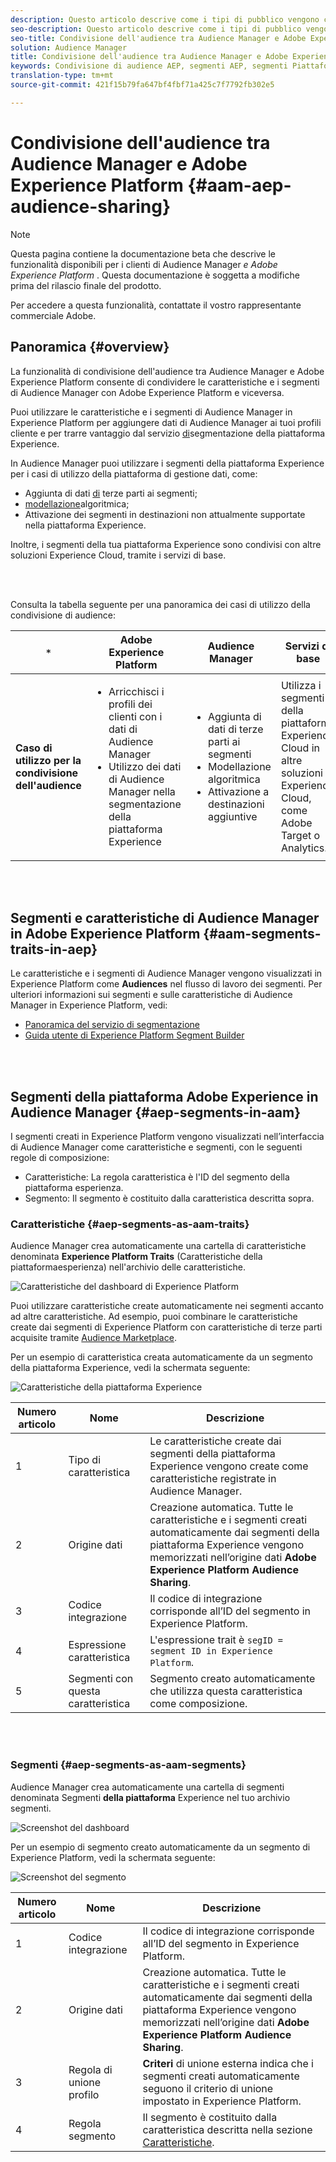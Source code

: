 ```yaml
---
description: Questo articolo descrive come i tipi di pubblico vengono condivisi tra Audience Manager e Adobe Experience Platform.
seo-description: Questo articolo descrive come i tipi di pubblico vengono condivisi tra Audience Manager e Adobe Experience Platform.
seo-title: Condivisione dell'audience tra Audience Manager e Adobe Experience Platform
solution: Audience Manager
title: Condivisione dell'audience tra Audience Manager e Adobe Experience Platform
keywords: Condivisione di audience AEP, segmenti AEP, segmenti Piattaforma
translation-type: tm+mt
source-git-commit: 421f15b79fa647bf4fbf71a425c7f7792fb302e5

---
```



# Condivisione dell'audience tra Audience Manager e Adobe Experience Platform {#aam-aep-audience-sharing}

>[!NOTE]
>
>Questa pagina contiene la documentazione beta che descrive le funzionalità disponibili per i clienti di Audience Manager *e Adobe Experience Platform* . Questa documentazione è soggetta a modifiche prima del rilascio finale del prodotto.
>
> Per accedere a questa funzionalità, contattate il vostro rappresentante commerciale Adobe.

## Panoramica {#overview}

La funzionalità di condivisione dell'audience tra Audience Manager e Adobe Experience Platform consente di condividere le caratteristiche e i segmenti di Audience Manager con Adobe Experience Platform e viceversa.

Puoi utilizzare le caratteristiche e i segmenti di Audience Manager in Experience Platform per aggiungere dati di Audience Manager ai tuoi profili cliente e per trarre vantaggio dal servizio [di](https://www.adobe.io/apis/experienceplatform/home/profile-identity-segmentation/profile-identity-segmentation-services.html#!end-user/markdown/segmentation_overview/segmentation.md)segmentazione della piattaforma Experience.

In Audience Manager puoi utilizzare i segmenti della piattaforma Experience per i casi di utilizzo della piattaforma di gestione dati, come:
* Aggiunta di dati [di](/help/using/overview/data-types-collected.md#third-party-data) terze parti ai segmenti;
* [modellazione](/help/using/features/algorithmic-models/understanding-models.md)algoritmica;
* Attivazione dei segmenti in destinazioni non attualmente supportate nella piattaforma Experience.

Inoltre, i segmenti della tua piattaforma Experience sono condivisi con altre soluzioni Experience Cloud, tramite i servizi [](https://docs.adobe.com/content/help/en/core-services/interface/experience-cloud.html)di base.

<br> 

Consulta la tabella seguente per una panoramica dei casi di utilizzo della condivisione di audience:

| `*` | **Adobe Experience Platform** | **Audience Manager** | **Servizi di base** |
---------|----------|---------|---------
| **Caso di utilizzo per la condivisione dell'audience** | <ul><li>Arricchisci i profili dei clienti con i dati di Audience Manager</li><li>Utilizzo dei dati di Audience Manager nella segmentazione della piattaforma Experience</li></ul> | <ul><li>Aggiunta di dati di terze parti ai segmenti</li><li>Modellazione algoritmica</li><li>Attivazione a destinazioni aggiuntive</li></ul> | Utilizza i segmenti della piattaforma Experience Cloud in altre soluzioni Experience Cloud, come Adobe Target o Analytics. |

<br> 

## Segmenti e caratteristiche di Audience Manager in Adobe Experience Platform {#aam-segments-traits-in-aep}

Le caratteristiche e i segmenti di Audience Manager vengono visualizzati in Experience Platform come **Audiences** nel flusso di lavoro dei segmenti. Per ulteriori informazioni sui segmenti e sulle caratteristiche di Audience Manager in Experience Platform, vedi:

* [Panoramica del servizio di segmentazione](https://www.adobe.io/apis/experienceplatform/home/profile-identity-segmentation/profile-identity-segmentation-services.html#!end-user/markdown/segmentation_overview/segmentation.md)
* [Guida utente di Experience Platform Segment Builder](https://www.adobe.io/apis/experienceplatform/home/profile-identity-segmentation/profile-identity-segmentation-services.html#!end-user/markdown/segmentation_overview/segment-builder-guide.md)

<br> 

## Segmenti della piattaforma Adobe Experience in Audience Manager {#aep-segments-in-aam}

I segmenti creati in Experience Platform vengono visualizzati nell’interfaccia di Audience Manager come caratteristiche e segmenti, con le seguenti regole di composizione:
* Caratteristiche: La regola caratteristica è l'ID del segmento della piattaforma esperienza.
* Segmento: Il segmento è costituito dalla caratteristica descritta sopra.

### Caratteristiche {#aep-segments-as-aam-traits}

Audience Manager crea automaticamente una cartella di caratteristiche denominata **Experience Platform Traits** (Caratteristiche della piattaformaesperienza) nell'archivio delle caratteristiche.

![Caratteristiche del dashboard di Experience Platform](/help/using/integration/integration-aep/assets/aep-traits-dashboard.png)

Puoi utilizzare caratteristiche create automaticamente nei segmenti accanto ad altre caratteristiche. Ad esempio, puoi combinare le caratteristiche create dai segmenti di Experience Platform con caratteristiche di terze parti acquisite tramite [Audience Marketplace](/help/using/features/audience-marketplace/audience-marketplace.md).

Per un esempio di caratteristica creata automaticamente da un segmento della piattaforma Experience, vedi la schermata seguente:

![Caratteristiche della piattaforma Experience](/help/using/integration/integration-aep/assets/aep-trait.png)


| Numero articolo | Nome | Descrizione |
---------|----------|---------
| 1 | Tipo di caratteristica | Le caratteristiche create dai segmenti della piattaforma Experience vengono create come caratteristiche registrate in Audience Manager. |
| 2 | Origine dati | Creazione automatica. Tutte le caratteristiche e i segmenti creati automaticamente dai segmenti della piattaforma Experience vengono memorizzati nell’origine dati **Adobe Experience Platform Audience Sharing**. |
| 3 | Codice integrazione | Il codice di integrazione corrisponde all’ID del segmento in Experience Platform. |
| 4 | Espressione caratteristica | L'espressione trait è `segID = segment ID in Experience Platform`. |
| 5 | Segmenti con questa caratteristica | Segmento creato automaticamente che utilizza questa caratteristica come composizione. |

<br> 

### Segmenti {#aep-segments-as-aam-segments}

Audience Manager crea automaticamente una cartella di segmenti denominata Segmenti **della piattaforma** Experience nel tuo archivio segmenti.

![Screenshot del dashboard](/help/using/integration/integration-aep/assets/aep-segments-dashboard.png)

Per un esempio di segmento creato automaticamente da un segmento di Experience Platform, vedi la schermata seguente:

![Screenshot del segmento](/help/using/integration/integration-aep/assets/aep-segment.png)

| Numero articolo | Nome | Descrizione |
---------|----------|---------
| 1 | Codice integrazione | Il codice di integrazione corrisponde all’ID del segmento in Experience Platform. |
| 2 | Origine dati | Creazione automatica. Tutte le caratteristiche e i segmenti creati automaticamente dai segmenti della piattaforma Experience vengono memorizzati nell’origine dati **Adobe Experience Platform Audience Sharing**. |
| 3 | Regola di unione profilo | **Criteri** di unione esterna indica che i segmenti creati automaticamente seguono il criterio di unione impostato in Experience Platform. |
| 4 | Regola segmento | Il segmento è costituito dalla caratteristica descritta nella sezione [Caratteristiche](#aep-segments-as-aam-traits). |